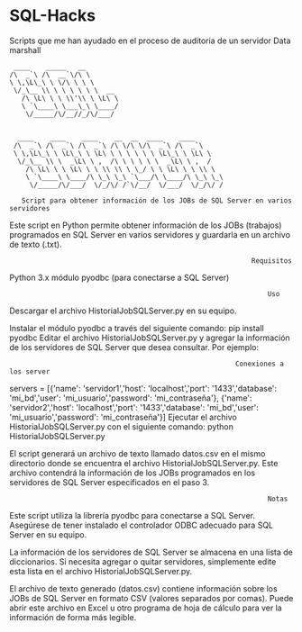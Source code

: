 # SQL-Hacks
Scripts que me han ayudado en el proceso de auditoria de un servidor Data marshall



     ____    _____   __        
    /\  _`\ /\  __`\/\ \
    \ \,\L\_\ \ \/\ \ \ \
     \/_\__ \\ \ \ \ \ \ \  __
       /\ \L\ \ \ \\'\\ \ \L\ \
       \ `\____\ \___\_\ \____/
        \/_____/\/__//_/\/___/


      ____    ____    ____    __  __  ____    ____
     /\  _`\ /\  _`\ /\  _`\ /\ \/\ \/\  _`\ /\  _`\
     \ \,\L\_\ \ \L\_\ \ \L\ \ \ \ \ \ \ \L\_\ \ \L\ \
      \/_\__ \\ \  _\L\ \ ,  /\ \ \ \ \ \  _\L\ \ ,  /
        /\ \L\ \ \ \L\ \ \ \\ \\ \ \_/ \ \ \L\ \ \ \\ \
        \ `\____\ \____/\ \_\ \_\ `\___/\ \____/\ \_\ \_\
         \/_____/\/___/  \/_/\/ /`\/__/  \/___/  \/_/\/ /

       Script para obtener información de los JOBs de SQL Server en varios servidores


Este script en Python permite obtener información de los JOBs (trabajos) programados en SQL Server en varios servidores y guardarla en un archivo de texto (.txt).

                                                                Requisitos
Python 3.x
módulo pyodbc (para conectarse a SQL Server)

                                                                    Uso
Descargar el archivo HistorialJobSQLServer.py en su equipo.

Instalar el módulo pyodbc a través del siguiente comando:
pip install pyodbc
Editar el archivo HistorialJobSQLServer.py y agregar la información de los servidores de SQL Server que desea consultar. Por ejemplo:

                                                            Conexiones a los server 

servers = [{'name': 'servidor1','host': 'localhost','port': '1433','database': 'mi_bd','user': 'mi_usuario','password': 'mi_contraseña'}, 
           {'name': 'servidor2','host': 'localhost','port': '1433','database': 'mi_bd','user': 'mi_usuario','password': 'mi_contraseña'}]
Ejecutar el archivo HistorialJobSQLServer.py con el siguiente comando:
python HistorialJobSQLServer.py

El script generará un archivo de texto llamado datos.csv en el mismo directorio donde se encuentra el archivo HistorialJobSQLServer.py. Este archivo contendrá la información de los 
JOBs programados en los servidores de SQL Server especificados en el paso 3.

                                                                    Notas

Este script utiliza la librería pyodbc para conectarse a SQL Server. Asegúrese de tener instalado el controlador ODBC adecuado para SQL Server en su equipo.

La información de los servidores de SQL Server se almacena en una lista de diccionarios. Si necesita agregar o quitar servidores, simplemente edite esta lista en el archivo HistorialJobSQLServer.py.

El archivo de texto generado (datos.csv) contiene información sobre los JOBs de SQL Server en formato CSV (valores separados por comas). Puede abrir este archivo en Excel u otro programa de hoja de cálculo para ver la información de forma más legible.
